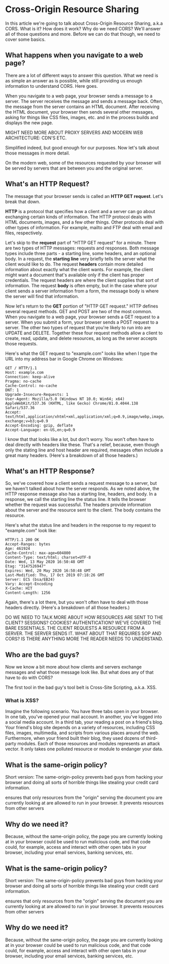 # Cross-Origin Resource Sharing

In this article we're going to talk about Cross-Origin Resource Sharing, a.k.a CORS. What is it? How does it work? Why do we need CORS? We'll answer all of those questions and more. Before we can do that though, we need to cover some basics.

## What happens when you navigate to a web page?

There are a lot of different ways to answer this question. What we need is as simple an answer as is possible, while still providing us enough information to understand CORS. Here goes.

When you navigate to a web page, your browser sends a message to a server.  The server receives the message and sends a message back. Often, the message from the server contains an HTML document. After receiving the HTML document, your browser then sends several other messages, asking for things like CSS files, images, etc. and in the process builds and displays the new page.

MIGHT NEED MORE ABOUT PROXY SERVERS AND MODERN WEB ARCHITECTURE: CDN'S ETC.

Simplified indeed, but good enough for our purposes. Now let's talk about those messages in more detail. 

On the modern web, some of the resources requested by your browser will be served by servers that are between you and the original server. 

## What's an HTTP Request?

The message that your browser sends is called an **HTTP GET request**. Let's break that down.

**HTTP** is a protocol that specifies how a client and a server can go about exchanging certain kinds of information. The HTTP protocol deals with HTML documents, images, and a few other things. Other protocols deal with other types of information. For example, mailto and FTP deal with email and files, respectively. 

Let's skip to the **request** part of "HTTP GET request" for a minute. There are two types of HTTP messages: requests and responses. Both message types include three parts - a starting line, some headers, and an optional body.  In a request, the **starting line** very briefly tells the server what the client would like to do.  The request **headers** contain more detailed information about exactly what the client wants. For example, the client might want a document that's available only if the client has proper credentials. The request headers are where the client supplies that sort of information. The request **body** is often empty, but in the case where your client sends a server information from a form, the message body is where the server will find that information.

Now let's return to the **GET** portion of "HTTP GET request." HTTP defines several request methods. GET and POST are two of the most common. When you navigate to a web page, your browser sends a GET request to a server. When you submit a form, your browser sends a POST request to a server. The other two types of request that you're likely to run into are UPDATE and DELETE. Together these four request methods allow a client to create, read, update, and delete resources, as long as the server accepts those requests.

Here's what the GET request to "example.com" looks like when I type the URL into my address bar in Google Chrome on Windows:

```HTTP
GET / HTTP/1.1 
Host: example.com 
Connection: keep-alive 
Pragma: no-cache 
Cache-Control: no-cache 
DNT: 1 
Upgrade-Insecure-Requests: 1 
User-Agent: Mozilla/5.0 (Windows NT 10.0; Win64; x64) AppleWebKit/537.36 (KHTML, like Gecko) Chrome/81.0.4044.138 Safari/537.36 
Accept: text/html,application/xhtml+xml,application/xml;q=0.9,image/webp,image/apng,*/*;q=0.8,application/signed-exchange;v=b3;q=0.9 
Accept-Encoding: gzip, deflate 
Accept-Language: en-US,en;q=0.9
```

I know that that looks like a lot, but don't worry. You won't often have to deal directly with headers like these. That's a relief, because, even though only the stating line and host header are required, messages often include a great many headers. (Here's a breakdown of all those headers.)

## What's an HTTP Response?

So, we've covered how a client sends a request message to a server, but we haven't talked about how the server responds. As we noted above, the HTTP response message also has a starting line, headers, and body. In a response, we call the starting line the status line. It tells the browser whether the request was successful. The headers provide information about the server and the resource sent to the client. The body contains the resource.

Here's what the status line and headers in the response to my request to "example.com" look like:

```HTTP
HTTP/1.1 200 OK
Accept-Ranges: bytes
Age: 461924
Cache-Control: max-age=604800
Content-Type: text/html; charset=UTF-8
Date: Wed, 13 May 2020 16:50:48 GMT
Etag: "3147526947"
Expires: Wed, 20 May 2020 16:50:48 GMT
Last-Modified: Thu, 17 Oct 2019 07:18:26 GMT
Server: ECS (bsa/EB24)
Vary: Accept-Encoding
X-Cache: HIT
Content-Length: 1256
```

Again, there's a lot there, but you won't often have to deal with those headers directly. (Here's a breakdown of all those headers.)

DO WE NEED TO TALK MORE ABOUT HOW RESOURCES ARE SENT TO THE CLIENT? SESSIONS? COOKIES? AUTHENTICATION? WE'VE COVERED THE BARE ESSENTIALS. THE CLIENT REQUESTS A RESOURCE FROM A SERVER. THE SERVER SENDS IT. WHAT ABOUT THAT REQUIRES SOP AND CORS? IS THERE ANYTHING MORE THE READER NEEDS TO UNDERSTAND.

## Who are the bad guys?

Now we know a bit more about how clients and servers exchange messages and what those message look like. But what does any of that have to do with CORS?

The first tool in the bad guy's tool belt is Cross-Site Scripting, a.k.a. XSS. 

### What is XSS?

Imagine the following scenario. You have three tabs open in your browser. In one tab, you've opened your mail account. In another, you've logged into a social media account. In a third tab, your reading a post on a friend's blog. Your friend's blog site depends on a variety of resources, including CSS files, images, multimedia, and scripts from various places around the web. Furthermore, when your friend built their blog, they used dozens of third-party modules. Each of those resources and modules represents an attack vector. It only takes one polluted resource or module to endanger your data. 

## What is the same-origin policy?
Short version: The same-origin-policy prevents bad guys from hacking your browser and doing all sorts of horrible things like stealing your credit card information. 

ensures that only resources from the "origin"  serving the document you are currently looking at are allowed to run in your browser. It prevents resources from other servers

## Why do we need it?
Because, without the same-origin policy, the page you are currently looking at in your browser could be used to run malicious code, and that code could, for example, access and interact with other open tabs in your browser, including your email services, banking services, etc.


## What is the same-origin policy?
Short version: The same-origin-policy prevents bad guys from hacking your browser and doing all sorts of horrible things like stealing your credit card information. 

ensures that only resources from the "origin"  serving the document you are currently looking at are allowed to run in your browser. It prevents resources from other servers

## Why do we need it?
Because, without the same-origin policy, the page you are currently looking at in your browser could be used to run malicious code, and that code could, for example, access and interact with other open tabs in your browser, including your email services, banking services, etc.
